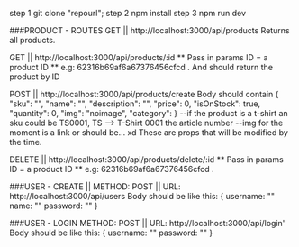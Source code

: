 step 1 git clone "repourl";
step 2 npm install
step 3 npm run dev

###PRODUCT - ROUTES
GET || http://localhost:3000/api/products
Returns all products.

GET || http://localhost:3000/api/products/:id
** Pass in params ID = a product ID
** e.g: 62316b69af6a67376456cfcd .
And should return the product by ID

POST || http://localhost:3000/api/products/create
Body should contain {
	"sku": "", 
    "name": "",
    "description": "",
    "price": 0,
    "isOnStock": true,
	"quantity": 0,
	"img": "noimage",
	"category": 
}
--if the product is a t-shirt an sku could be TS0001, TS --> T-Shirt 0001 the article number
--img for the moment is a link or should be... xd
These are props that will be modified by the time.

DELETE || http://localhost:3000/api/products/delete/:id
** Pass in params ID = a product ID
** e.g: 62316b69af6a67376456cfcd .

###USER - CREATE || METHOD: POST || URL: http://localhost:3000/api/users
Body should be like this: {
    username: ""
    name: ""
    password: ""
    }

###USER - LOGIN  METHOD: POST || URL: http://localhost:3000/api/login'
Body should be like this: {
    username: ""
    password: ""
    }

